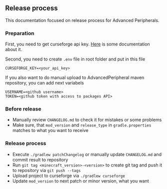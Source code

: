 ## Release process

This documentation focused on release process for Advanced Peripherals. 

### Preparation

First, you need to get curseforge api key. [Here](https://support.curseforge.com/en/support/solutions/articles/9000197321-curseforge-api) is some documentation about it.

Second, you need to create `.env` file in root folder and put in this file

```
CURSEFORGE_KEY=<your_api_key>
```

If you also want to do manual upload to AdvancedPeripheral maven repository, you can add next variabels

```
USERNAME=<github username>
TOKEN=<github token with access to packages API>
```

### Before release

- Manually review `CHANGELOG.md` to check it for mistakes or some problems
- Make sure, that `mod_version` and `release_type` in `gradle.properties` matches to what you want to receive 

### Release process

- Execute `./gradlew patchChangelog` or manually update `CHANGELOG.md` and commit result to repository
- Run `git tag <minecraft_version>-<version>` to create git tag and push it to repository via `git push --tags`
- Upload project to curseforge via `./gradlew curseforge`
- Update `mod_version` to next patch or minor version, what you want
